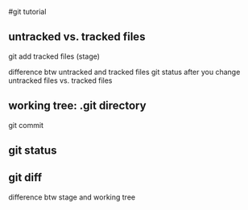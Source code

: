 #git tutorial 


## untracked vs. tracked files 
git add 
tracked files (stage)

difference btw untracked and tracked files 
git status 
after you change untracked files 
vs. 
tracked files 

## working tree: .git directory 
git commit 

## git status 

## git diff 
difference btw stage and working tree 


